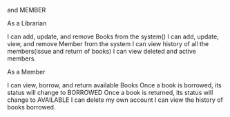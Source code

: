  and MEMBER

As a Librarian

I can add, update, and remove Books from the system()
I can add, update, view, and remove Member from the system
I can view history of all the members(issue and return of books)
I can view deleted and active members.

As a Member

I can view, borrow, and return available Books
Once a book is borrowed, its status will change to BORROWED
Once a book is returned, its status will change to AVAILABLE
I can delete my own account
I can view the history of books borrowed.